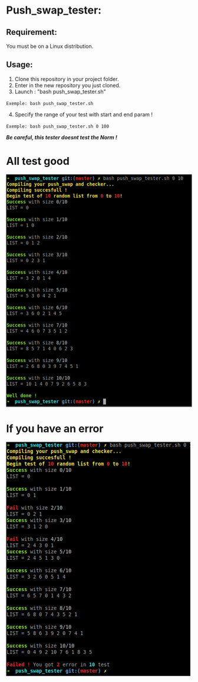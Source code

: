 # **Push_swap_tester:** 
## Requirement:
You must be on a Linux distribution.
## Usage:
1) Clone this repository in your project folder.
2) Enter in the new repository you just cloned.
3) Launch : "bash push_swap_tester.sh"

`Exemple: bash push_swap_tester.sh`

4) Specify the range of your test with start and end param !

`Exemple: bash push_swap_tester.sh 0 100`

***Be careful, this tester doesnt test the Norm !***
# **All test good** 
![good_image](push_swap_testeur_good.png)

# **If you have an error** 
![bad_image](push_swap_testeur_bad.png)
